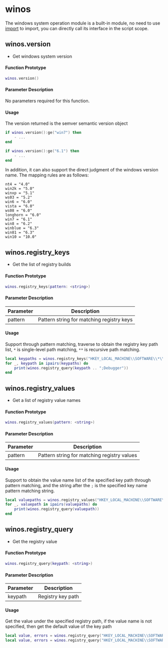 # winos

The windows system operation module is a built-in module, no need to use [import](/api/scripts/builtin-modules/import) to import,
you can directly call its interface in the script scope.

## winos.version

- Get windows system version

#### Function Prototype

```lua
winos.version()
```

#### Parameter Description

No parameters required for this function.

#### Usage

The version returned is the semver semantic version object

```lua
if winos.version():ge("win7") then
    - ...
end

if winos.version():ge("6.1") then
    - ...
end
```

In addition, it can also support the direct judgment of the windows version name. The mapping rules are as follows:

```
nt4 = "4.0"
win2k = "5.0"
winxp = "5.1"
ws03 = "5.2"
win6 = "6.0"
vista = "6.0"
ws08 = "6.0"
longhorn = "6.0"
win7 = "6.1"
win8 = "6.2"
winblue = "6.3"
win81 = "6.3"
win10 = "10.0"
```

## winos.registry_keys

- Get the list of registry builds

#### Function Prototype

```lua
winos.registry_keys(pattern: <string>)
```

#### Parameter Description

| Parameter | Description |
|-----------|-------------|
| pattern | Pattern string for matching registry keys |

#### Usage

Support through pattern matching, traverse to obtain the registry key path list, `*` is single-level path matching, `**` is recursive path matching.

```lua
local keypaths = winos.registry_keys("HKEY_LOCAL_MACHINE\\SOFTWARE\\*\\Windows NT\\*\\CurrentVersion\\AeDebug")
for _, keypath in ipairs(keypaths) do
    print(winos.registry_query(keypath .. ";Debugger"))
end
```

## winos.registry_values

- Get a list of registry value names

#### Function Prototype

```lua
winos.registry_values(pattern: <string>)
```

#### Parameter Description

| Parameter | Description |
|-----------|-------------|
| pattern | Pattern string for matching registry values |

#### Usage

Support to obtain the value name list of the specified key path through pattern matching, and the string after the `;` is the specified key name pattern matching string.

```lua
local valuepaths = winos.registry_values("HKEY_LOCAL_MACHINE\\SOFTWARE\\xx\\AeDebug;Debug*")
for _, valuepath in ipairs(valuepaths) do
    print(winos.registry_query(valuepath))
end
```

## winos.registry_query

- Get the registry value

#### Function Prototype

```lua
winos.registry_query(keypath: <string>)
```

#### Parameter Description

| Parameter | Description |
|-----------|-------------|
| keypath | Registry key path |

#### Usage

Get the value under the specified registry path, if the value name is not specified, then get the default value of the key path

```lua
local value, errors = winos.registry_query("HKEY_LOCAL_MACHINE\\SOFTWARE\\Microsoft\\Windows NT\\CurrentVersion\\AeDebug")
local value, errors = winos.registry_query("HKEY_LOCAL_MACHINE\\SOFTWARE\\Microsoft\\Windows NT\\CurrentVersion\\AeDebug;Debugger")
```
